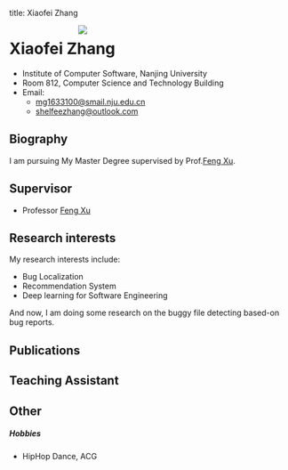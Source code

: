 title: Xiaofei Zhang

<div style="width:350px;float:right;margin-right:30px;">
<img src="static/pic.jpg">
</div>

# Xiaofei Zhang

* Institute of Computer Software, Nanjing University
* Room 812, Computer Science and Technology Building
* Email:
	* mg1633100@smail.nju.edu.cn
	* shelfeezhang@outlook.com


## Biography

I am pursuing My Master Degree supervised by Prof.[Feng Xu](/people/fengxu).

## Supervisor

* Professor [Feng Xu](/people/fengxu)

## Research interests
My research interests include:

* Bug Localization
* Recommendation System
* Deep learning for Software Engineering

And now, I am doing some research on the buggy file detecting based-on bug reports.

## Publications

## Teaching Assistant

## Other
##### Hobbies
* HipHop Dance, ACG